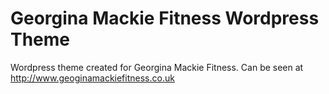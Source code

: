 # Georgina Mackie Fitness Wordpress Theme

Wordpress theme created for Georgina Mackie Fitness. Can be seen at http://www.geoginamackiefitness.co.uk

